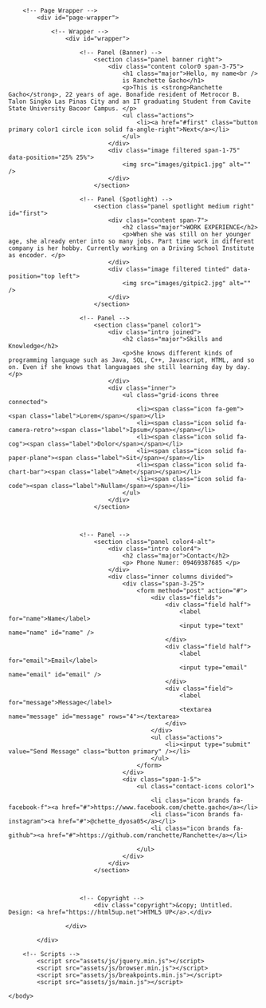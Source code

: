 
<html>
	<head>
		<title>Chette's Portfolio</title>
		<meta charset="utf-8" />
		<meta name="viewport" content="width=device-width, initial-scale=1, user-scalable=no" />
		<link rel="stylesheet" href="assets/css/main.css" />
		<noscript><link rel="stylesheet" href="assets/css/noscript.css" /></noscript>
	</head>
	<body class="is-preload">

		<!-- Page Wrapper -->
			<div id="page-wrapper">

				<!-- Wrapper -->
					<div id="wrapper">

						<!-- Panel (Banner) -->
							<section class="panel banner right">
								<div class="content color0 span-3-75">
									<h1 class="major">Hello, my name<br />
									is Ranchette Gacho</h1>
									<p>This is <strong>Ranchette Gacho</strong>, 22 years of age. Bonafide resident of Metrocor B. Talon Singko Las Pinas City and an IT graduating Student from Cavite State University Bacoor Campus. </p>
									<ul class="actions">
										<li><a href="#first" class="button primary color1 circle icon solid fa-angle-right">Next</a></li>
									</ul>
								</div>
								<div class="image filtered span-1-75" data-position="25% 25%">
									<img src="images/gitpic1.jpg" alt="" />
								</div>
							</section>

						<!-- Panel (Spotlight) -->
							<section class="panel spotlight medium right" id="first">
								<div class="content span-7">
									<h2 class="major">WORK EXPERIENCE</h2>
									<p>When she was still on her younger age, she already enter into so many jobs. Part time work in different company is her hobby. Currently working on a Driving School Institute as encoder. </p>
								</div>
								<div class="image filtered tinted" data-position="top left">
									<img src="images/gitpic2.jpg" alt="" />
								</div>
							</section>

						<!-- Panel -->
							<section class="panel color1">
								<div class="intro joined">
									<h2 class="major">Skills and Knowledge</h2>
									<p>She knows different kinds of programming language such as Java, SQL, C++, Javascript, HTML, and so on. Even if she knows that languagaes she still learning day by day.</p>
								</div>
								<div class="inner">
									<ul class="grid-icons three connected">
										<li><span class="icon fa-gem"><span class="label">Lorem</span></span></li>
										<li><span class="icon solid fa-camera-retro"><span class="label">Ipsum</span></span></li>
										<li><span class="icon solid fa-cog"><span class="label">Dolor</span></span></li>
										<li><span class="icon solid fa-paper-plane"><span class="label">Sit</span></span></li>
										<li><span class="icon solid fa-chart-bar"><span class="label">Amet</span></span></li>
										<li><span class="icon solid fa-code"><span class="label">Nullam</span></span></li>
									</ul>
								</div>
							</section>

						

						<!-- Panel -->
							<section class="panel color4-alt">
								<div class="intro color4">
									<h2 class="major">Contact</h2>
									<p> Phone Numer: 09469387685 </p>
								</div>
								<div class="inner columns divided">
									<div class="span-3-25">
										<form method="post" action="#">
											<div class="fields">
												<div class="field half">
													<label for="name">Name</label>
													<input type="text" name="name" id="name" />
												</div>
												<div class="field half">
													<label for="email">Email</label>
													<input type="email" name="email" id="email" />
												</div>
												<div class="field">
													<label for="message">Message</label>
													<textarea name="message" id="message" rows="4"></textarea>
												</div>
											</div>
											<ul class="actions">
												<li><input type="submit" value="Send Message" class="button primary" /></li>
											</ul>
										</form>
									</div>
									<div class="span-1-5">
										<ul class="contact-icons color1">
											
											<li class="icon brands fa-facebook-f"><a href="#">https://www.facebook.com/chette.gacho</a></li>
											<li class="icon brands fa-instagram"><a href="#">@chette_dyosa05</a></li>
                                            <li class="icon brands fa-github"><a href="#">https://github.com/ranchette/Ranchette</a></li>
                                            
										</ul>
									</div>
								</div>
							</section>

						
	
						<!-- Copyright -->
							<div class="copyright">&copy; Untitled. Design: <a href="https://html5up.net">HTML5 UP</a>.</div>

					</div>

			</div>

		<!-- Scripts -->
			<script src="assets/js/jquery.min.js"></script>
			<script src="assets/js/browser.min.js"></script>
			<script src="assets/js/breakpoints.min.js"></script>
			<script src="assets/js/main.js"></script>

	</body>
</html>
